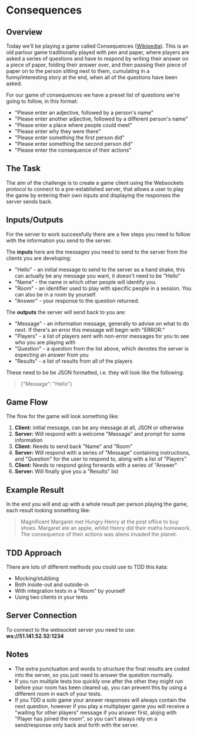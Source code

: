# Consequences
## Overview
Today we'll be playing a game called Consequences ([Wikipedia](https://en.wikipedia.org/wiki/Consequences_(game))). This is an old parlour game traditionally played with pen and paper, where players are asked a series of questions and have to respond by writing their answer on a piece of paper, folding their answer over, and then passing their piece of paper on to the person sitting next to them, cumulating in a funny/interesting story at the end, when all of the questions have been asked.

For our game of consequences we have a preset list of questions we're going to follow, in this format:
- "Please enter an adjective, followed by a person's name"
- "Please enter another adjective, followed by a different person's name"
- "Please enter a place where people could meet"
- "Please enter why they were there"
- "Please enter something the first person did"
- "Please enter something the second person did"
- "Please enter the consequence of their actions"

## The Task
The aim of the challenge is to create a game client using the Websockets protocol to connect to a pre-established server, that allows a user to play the game by entering their own inputs and displaying the responses the server sends back.

## Inputs/Outputs
For the server to work successfully there are a few steps you need to follow with the information you send to the server.

The **inputs** here are the messages you need to send to the server from the clients you are developing:
- "Hello" - an initial message to send to the server as a hand shake, this can actually be any message you want, it doesn't need to be "Hello"
- "Name" - the name in which other people will identify you.
- "Room" - an identifier used to play with specific people in a session. You can also be in a room by yourself.
- "Answer" - your response to the question returned.

The **outputs** the server will send back to you are:
- "Message" - an information message, generally to advise on what to do next. If there's an error this message will begin with "ERROR:"
- "Players" - a list of players sent with non-error messages for you to see who you are playing with
- "Question" - a question from the list above, which denotes the server is expecting an answer from you
- "Results" - a list of results from all of the players

These need to be be JSON formatted, i.e. they will look like the following:
> {"Message": "Hello"}

## Game Flow
The flow for the game will look something like:
1. **Client:** initial message, can be any message at all, JSON or otherwise
2. **Server:** Will respond with a welcome "Message" and prompt for some information
3. **Client:** Needs to send back "Name" and "Room"
4. **Server:** Will respond with a series of "Message" containing instructions, and "Question" for the user to respond to, along with a list of "Players"
5. **Client:** Needs to respond going forwards with a series of "Answer"
6. **Server:** Will finally give you a "Results" list

## Example Result
In the end you will end up with a whole result per person playing the game, each result looking something like:
> Magnificent Margaret met Hungry Henry at the post office to buy shoes.
Margaret ate an apple, whilst Henry did their maths homework.
The consequence of their actions was aliens invaded the planet.

## TDD Approach
There are lots of different methods you could use to TDD this kata:
- Mocking/stubbing
- Both inside-out and outside-in
- With integration tests in a “Room” by yourself
- Using two clients in your tests

## Server Connection
To connect to the websocket server you need to use: **ws://51.141.52.52:1234**

## Notes
- The extra punctuation and words to structure the final results are coded into the server, so you just need to answer the question normally.
- If you run multiple tests too quickly one after the other they might run before your room has been cleared up, you can prevent this by using a different room in each of your tests.
- If you TDD a solo game your answer responses will always contain the next question, however if you play a multiplayer game you will receive a "waiting for other players" message if you answer first, alojng with "Player has joined the room", so you can't always rely on a send/response only back and forth with the server.

